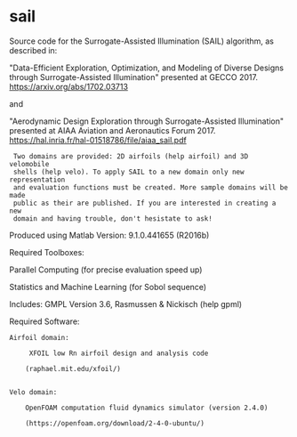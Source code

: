 # sail
Source code for the Surrogate-Assisted Illumination (SAIL) algorithm, as
described in: 

"Data-Efficient Exploration, Optimization, and Modeling of Diverse Designs
 through Surrogate-Assisted Illumination" presented at GECCO 2017. 
https://arxiv.org/abs/1702.03713

and 

"Aerodynamic Design Exploration through Surrogate-Assisted Illumination"
presented at AIAA Aviation and Aeronautics Forum 2017.
https://hal.inria.fr/hal-01518786/file/aiaa_sail.pdf


     Two domains are provided: 2D airfoils (help airfoil) and 3D velomobile 
     shells (help velo). To apply SAIL to a new domain only new representation 
     and evaluation functions must be created. More sample domains will be made
     public as their are published. If you are interested in creating a new
     domain and having trouble, don't hesistate to ask!

Produced using
    Matlab Version: 9.1.0.441655 (R2016b)

Required Toolboxes:

Parallel Computing (for precise evaluation speed up)

Statistics and Machine Learning (for Sobol sequence)


Includes:
    GMPL  Version 3.6, Rasmussen & Nickisch (help gpml)


Required Software:

    Airfoil domain:

         XFOIL low Rn airfoil design and analysis code 
        
        (raphael.mit.edu/xfoil/)
        
        
    Velo domain:
        
        OpenFOAM computation fluid dynamics simulator (version 2.4.0)
        
        (https://openfoam.org/download/2-4-0-ubuntu/)
